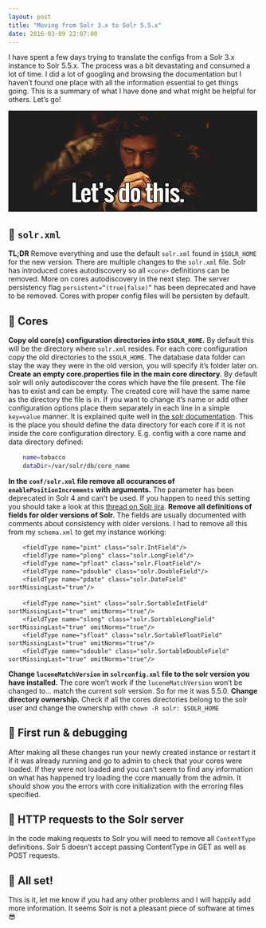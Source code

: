 ```yaml
---
layout: post
title: "Moving from Solr 3.x to Solr 5.5.x"
date: 2016-03-09 22:07:00
---
```


I have spent a few days trying to translate the configs from a Solr 3.x instance to Solr 5.5.x. The process was a bit devastating and consumed a lot of time. I did a lot of googling and browsing the documentation but I haven’t found one place with all the information essential to get things going. This is a summary of what I have done and what might be helpful for others. Let’s go!

![image](/public/img/posts/2016/tumblr_inline_pg69nbqPeq1s5fq9l_540.gif)

## 🚀 `solr.xml`

**TL;DR** Remove everything and use the default `solr.xml` found in `$SOLR_HOME` for the new version. There are multiple changes to the `solr.xml` file. Solr has introduced cores autodiscovery so all `<core>` definitions can be removed. More on cores autodiscovery in the next step. The server persistency flag `persistent=“(true|false)”` has been deprecated and have to be removed. Cores with proper config files will be persisten by default.

## 🚀 Cores

**Copy old core(s) configuration directories into `$SOLR_HOME`.** By default this will be the directory where `solr.xml` resides. For each core configuration copy the old directories to the `$SOLR_HOME`. The database data folder can stay the way they were in the old version, you will specify it’s folder later on. **Create an empty core.properties file in the main core directory.** By default solr will only autodiscover the cores which have the file present. The file has to exist and can be empty. The created core will have the same name as the directory the file is in. If you want to change it’s name or add other configuration options place them separately in each line in a simple `key=value` manner. It is explained quite well in [the solr documentation](https://cwiki.apache.org/confluence/display/solr/Defining+core.properties). This is the place you should define the data directory for each core if it is not inside the core configuration directory. E.g. config with a core name and data directory defined:

```bash
    name=tobacco
    dataDir=/var/solr/db/core_name
```

**In the `conf/solr.xml` file remove all occurances of `enablePositionIncrements` with arguments.** The parameter has been deprecated in Solr 4 and can’t be used. If you happen to need this setting you should take a look at this [thread on Solr jira](https://issues.apache.org/jira/browse/SOLR-6468). **Remove all definitions of fields for older versions of Solr.** The fields are usually documented with comments about consistency with older versions. I had to remove all this from my `schema.xml` to get my instance working:

```
    <fieldType name="pint" class="solr.IntField"/>
    <fieldType name="plong" class="solr.LongField"/>
    <fieldType name="pfloat" class="solr.FloatField"/>
    <fieldType name="pdouble" class="solr.DoubleField"/>
    <fieldType name="pdate" class="solr.DateField" sortMissingLast="true"/>

    <fieldType name="sint" class="solr.SortableIntField" sortMissingLast="true" omitNorms="true"/>
    <fieldType name="slong" class="solr.SortableLongField" sortMissingLast="true" omitNorms="true"/>
    <fieldType name="sfloat" class="solr.SortableFloatField" sortMissingLast="true" omitNorms="true"/>
    <fieldType name="sdouble" class="solr.SortableDoubleField" sortMissingLast="true" omitNorms="true"/>
```

**Change `luceneMatchVersion` in `solrconfig.xml` file to the solr version you have installed.** The core won’t work if the `luceneMatchVersion` won’t be changed to… match the current solr version. So for me it was 5.5.0. **Change directory ownership.** Check if all the cores directories belong to the solr user and change the ownership with `chown -R solr: $SOLR_HOME`

## 🚀 First run & debugging

After making all these changes run your newly created instance or restart it if it was already running and go to admin to check that your cores were loaded. If they were not loaded and you can’t seem to find any information on what has happened try loading the core manually from the admin. It should show you the errors with core initialization with the erroring files specified.

## 🚀 HTTP requests to the Solr server

In the code making requests to Solr you will need to remove all `ContentType` definitions. Solr 5 doesn’t accept passing ContentType in GET as well as POST requests.

## 🎉 All set!

This is it, let me know if you had any other problems and I will happily add more information. It seems Solr is not a pleasant piece of software at times 😎